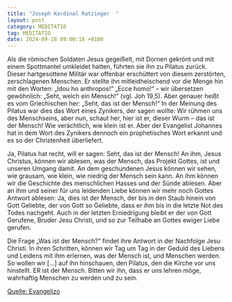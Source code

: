 ```yaml
---
title: "Joseph Kardinal Ratzinger  "
layout: post
category: MEDITATIO
tag: MEDITATIO
date: 2024-09-28 09:00:18 +0100
---
```


Als die römischen Soldaten Jesus gegeißelt, mit Dornen gekrönt und mit einem Spottmantel umkleidet hatten, führten sie ihn zu Pilatus zurück. Dieser hartgesottene Militär war offenbar erschüttert von diesem zerstörten, zerschlagenen Menschen. Er stellte ihn mitleidheischend vor die Menge hin mit den Worten: „Idou ho anthropos!“ „Ecce homo!“ – wir übersetzen gewöhnlich: „Seht, welch ein Mensch!“ (vgl.<!--more--> Joh 19,5). Aber genauer heißt es vom Griechischen her: „Seht, das ist der Mensch!“ In der Meinung des Pilatus war dies das Wort eines Zynikers, der sagen wollte: Wir rühmen uns des Menschseins, aber nun, schaut her, hier ist er, dieser Wurm – das ist der Mensch! Wie verächtlich, wie klein ist er. Aber der Evangelist Johannes hat in dem Wort des Zynikers dennoch ein prophetisches Wort erkannt und es so der Christenheit überliefert.
 
Ja, Pilatus hat recht, will er sagen: Seht, das ist der Mensch! An ihm, Jesus Christus, können wir ablesen, was der Mensch, das Projekt Gottes, ist und unseren Umgang damit. An dem geschundenen Jesus können wir sehen, wie grausam, wie klein, wie niedrig der Mensch sein kann. An ihm können wir die Geschichte des menschlichen Hasses und der Sünde ablesen. Aber an ihm und seiner für uns leidenden Liebe können wir mehr noch Gottes Antwort ablesen: Ja, dies ist der Mensch, der bis in den Staub hinein von Gott Geliebte, der von Gott so Geliebte, dass er ihm bis in die letzte Not des Todes nachgeht. Auch in der letzten Erniedrigung bleibt er der von Gott Gerufene, Bruder Jesu Christi, und so zur Teilhabe an Gottes ewiger Liebe gerufen.
 
Die Frage „Was ist der Mensch?“ findet ihre Antwort in der Nachfolge Jesu Christi. In ihren Schritten, können wir Tag um Tag in der Geduld des Liebens und Leidens mit ihm erlernen, was der Mensch ist, und Menschen werden. So wollen wir […] auf ihn hinschauen, den Pilatus, den die Kirche vor uns hinstellt. ER ist der Mensch. Bitten wir ihn, dass er uns lehren möge, wahrhaftig Menschen zu werden und zu sein.
 


[Quelle: Evangelizo](https://evangeliumtagfuertag.org/DE/gospel)